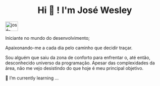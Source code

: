 
<h1 align="center"> Hi 👋 ! I'm José Wesley </h1>

<a href="https://www.linkedin.com/in/jos%C3%A9-wesley-da-silva-220376200/" target="blank"><img align="center" src="https://www.flaticon.com/svg/vstatic/svg/174/174857.svg?token=exp=1611287949~hmac=24af74122e75aa40bfbde0736ed5d2e9" alt="josé-wesley-da-silva" height="30" width="40" /></a>

Iniciante no mundo do desenvolvimento; 

Apaixonando-me a cada dia pelo caminho que decidir traçar.

Sou alguém que saiu da zona de conforto para enfrentar o, até então, desconhecido universo da programação. Apesar das complexidades da área, não me vejo desistindo do que hoje é meu principal objetivo.





🌱 I’m currently learning ...
<!--
**Josewesley2020/Josewesley2020** is a ✨ _special_ ✨ repository because its `README.md` (this file) appears on your GitHub profile.

Here are some ideas to get you started:

- 🔭 I’m currently working on ...
- 🌱 I’m currently learning ...
- 👯 I’m looking to collaborate on ...
- 🤔 I’m looking for help with ...
- 💬 Ask me about ...
- 📫 How to reach me: ...
- 😄 Pronouns: ...
- ⚡ Fun fact: ...
-->

